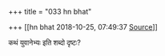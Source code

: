 +++
title = "033 hn bhat"

+++
[[hn bhat	2018-10-25, 07:49:37 [Source](https://groups.google.com/g/samskrita/c/8lOFGogGPbY)]]



कथं युवानेभ्यः इति शब्दो दृष्टः?

